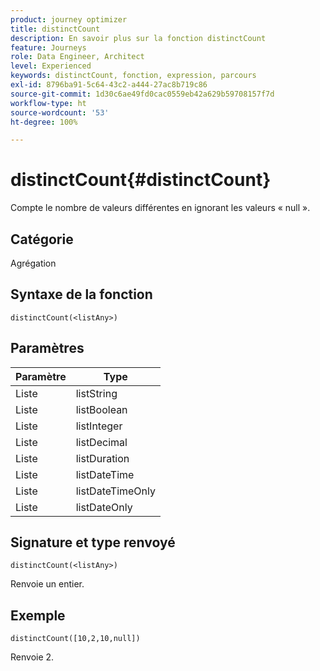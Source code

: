 ```yaml
---
product: journey optimizer
title: distinctCount
description: En savoir plus sur la fonction distinctCount
feature: Journeys
role: Data Engineer, Architect
level: Experienced
keywords: distinctCount, fonction, expression, parcours
exl-id: 8796ba91-5c64-43c2-a444-27ac8b719c86
source-git-commit: 1d30c6ae49fd0cac0559eb42a629b59708157f7d
workflow-type: ht
source-wordcount: '53'
ht-degree: 100%

---
```


# distinctCount{#distinctCount}

Compte le nombre de valeurs différentes en ignorant les valeurs « null ».

## Catégorie

Agrégation

## Syntaxe de la fonction

`distinctCount(<listAny>)`

## Paramètres

| Paramètre | Type |
|-----------|------------------|
| Liste | listString |
| Liste | listBoolean |
| Liste | listInteger |
| Liste | listDecimal |
| Liste | listDuration |
| Liste | listDateTime |
| Liste | listDateTimeOnly |
| Liste | listDateOnly |

## Signature et type renvoyé

`distinctCount(<listAny>)`

Renvoie un entier.

## Exemple

`distinctCount([10,2,10,null])`

Renvoie 2.
